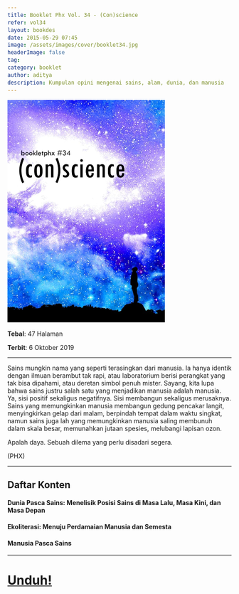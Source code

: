 ```yaml
---
title: Booklet Phx Vol. 34 - (Con)science
refer: vol34
layout: bookdes
date: 2015-05-29 07:45
image: /assets/images/cover/booklet34.jpg
headerImage: false
tag:
category: booklet
author: aditya
description: Kumpulan opini mengenai sains, alam, dunia, dan manusia
---
```

 
<img class="image" src="/assets/images/cover/booklet34.jpg" alt="__" height="500px">
 
__Tebal__: 47 Halaman
 
__Terbit__: 6 Oktober 2019
 
***
 
Sains mungkin nama yang seperti terasingkan dari manusia. Ia hanya identik dengan ilmuan berambut tak rapi, atau laboratorium berisi perangkat yang tak bisa dipahami, atau deretan simbol penuh mister. Sayang, kita lupa bahwa sains justru salah satu yang menjadikan manusia adalah manusia. Ya, sisi positif sekaligus negatifnya. Sisi membangun sekaligus merusaknya. Sains yang memungkinkan manusia membangun gedung pencakar langit, menyingkirkan gelap dari malam, berpindah tempat dalam waktu singkat, namun sains juga lah yang memungkinkan manusia saling membunuh dalam skala besar, memunahkan jutaan spesies, melubangi lapisan ozon.

Apalah daya. Sebuah dilema yang perlu disadari segera.

(PHX) 

***

## Daftar Konten

#### Dunia Pasca Sains: Menelisik Posisi Sains di Masa Lalu, Masa Kini, dan Masa Depan 

#### Ekoliterasi: Menuju Perdamaian Manusia dan Semesta

#### Manusia Pasca Sains

***
 
# [Unduh!][akses]
 
[akses]: https://www.dropbox.com/s/emqc6d1lk1i9qvw/%2334%20%28Con%29science.pdf?dl=0
